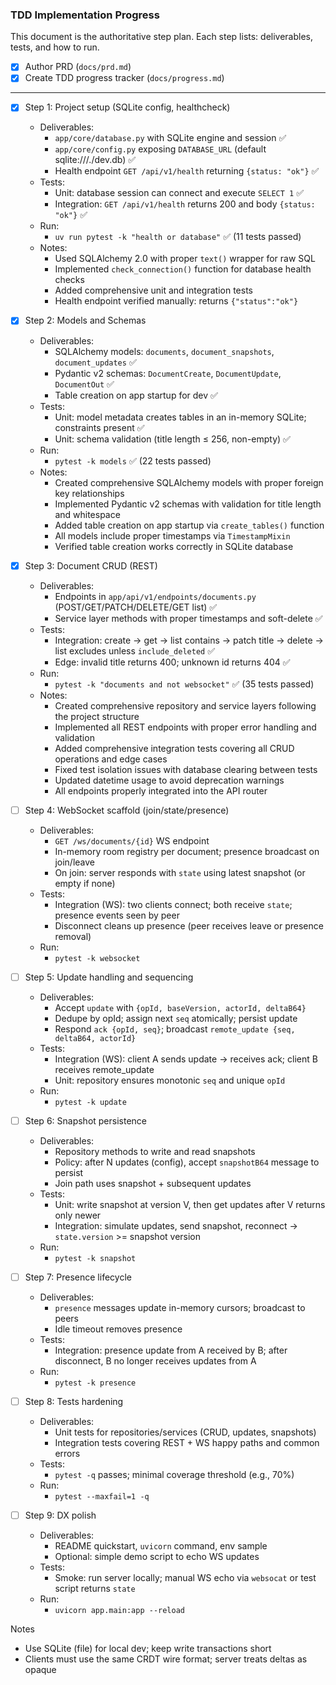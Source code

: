 ### TDD Implementation Progress

This document is the authoritative step plan. Each step lists: deliverables, tests, and how to run.

- [x] Author PRD (`docs/prd.md`)
- [x] Create TDD progress tracker (`docs/progress.md`)

---

- [x] Step 1: Project setup (SQLite config, healthcheck)
  - Deliverables:
    - `app/core/database.py` with SQLite engine and session ✅
    - `app/core/config.py` exposing `DATABASE_URL` (default sqlite:///./dev.db) ✅
    - Health endpoint `GET /api/v1/health` returning `{status: "ok"}` ✅
  - Tests:
    - Unit: database session can connect and execute `SELECT 1` ✅
    - Integration: `GET /api/v1/health` returns 200 and body `{status: "ok"}` ✅
  - Run:
    - `uv run pytest -k "health or database"` ✅ (11 tests passed)
  - Notes:
    - Used SQLAlchemy 2.0 with proper `text()` wrapper for raw SQL
    - Implemented `check_connection()` function for database health checks
    - Added comprehensive unit and integration tests
    - Health endpoint verified manually: returns `{"status":"ok"}`

- [x] Step 2: Models and Schemas
  - Deliverables:
    - SQLAlchemy models: `documents`, `document_snapshots`, `document_updates` ✅
    - Pydantic v2 schemas: `DocumentCreate`, `DocumentUpdate`, `DocumentOut` ✅
    - Table creation on app startup for dev ✅
  - Tests:
    - Unit: model metadata creates tables in an in-memory SQLite; constraints present ✅
    - Unit: schema validation (title length ≤ 256, non-empty) ✅
  - Run:
    - `pytest -k models` ✅ (22 tests passed)
  - Notes:
    - Created comprehensive SQLAlchemy models with proper foreign key relationships
    - Implemented Pydantic v2 schemas with validation for title length and whitespace
    - Added table creation on app startup via `create_tables()` function
    - All models include proper timestamps via `TimestampMixin`
    - Verified table creation works correctly in SQLite database

- [x] Step 3: Document CRUD (REST)
  - Deliverables:
    - Endpoints in `app/api/v1/endpoints/documents.py` (POST/GET/PATCH/DELETE/GET list) ✅
    - Service layer methods with proper timestamps and soft-delete ✅
  - Tests:
    - Integration: create -> get -> list contains -> patch title -> delete -> list excludes unless `include_deleted` ✅
    - Edge: invalid title returns 400; unknown id returns 404 ✅
  - Run:
    - `pytest -k "documents and not websocket"` ✅ (35 tests passed)
  - Notes:
    - Created comprehensive repository and service layers following the project structure
    - Implemented all REST endpoints with proper error handling and validation
    - Added comprehensive integration tests covering all CRUD operations and edge cases
    - Fixed test isolation issues with database clearing between tests
    - Updated datetime usage to avoid deprecation warnings
    - All endpoints properly integrated into the API router

- [ ] Step 4: WebSocket scaffold (join/state/presence)
  - Deliverables:
    - `GET /ws/documents/{id}` WS endpoint
    - In-memory room registry per document; presence broadcast on join/leave
    - On join: server responds with `state` using latest snapshot (or empty if none)
  - Tests:
    - Integration (WS): two clients connect; both receive `state`; presence events seen by peer
    - Disconnect cleans up presence (peer receives leave or presence removal)
  - Run:
    - `pytest -k websocket`

- [ ] Step 5: Update handling and sequencing
  - Deliverables:
    - Accept `update` with `{opId, baseVersion, actorId, deltaB64}`
    - Dedupe by opId; assign next `seq` atomically; persist update
    - Respond `ack {opId, seq}`; broadcast `remote_update {seq, deltaB64, actorId}`
  - Tests:
    - Integration (WS): client A sends update -> receives ack; client B receives remote_update
    - Unit: repository ensures monotonic `seq` and unique `opId`
  - Run:
    - `pytest -k update`

- [ ] Step 6: Snapshot persistence
  - Deliverables:
    - Repository methods to write and read snapshots
    - Policy: after N updates (config), accept `snapshotB64` message to persist
    - Join path uses snapshot + subsequent updates
  - Tests:
    - Unit: write snapshot at version V, then get updates after V returns only newer
    - Integration: simulate updates, send snapshot, reconnect -> `state.version` >= snapshot version
  - Run:
    - `pytest -k snapshot`

- [ ] Step 7: Presence lifecycle
  - Deliverables:
    - `presence` messages update in-memory cursors; broadcast to peers
    - Idle timeout removes presence
  - Tests:
    - Integration: presence update from A received by B; after disconnect, B no longer receives updates from A
  - Run:
    - `pytest -k presence`

- [ ] Step 8: Tests hardening
  - Deliverables:
    - Unit tests for repositories/services (CRUD, updates, snapshots)
    - Integration tests covering REST + WS happy paths and common errors
  - Tests:
    - `pytest -q` passes; minimal coverage threshold (e.g., 70%)
  - Run:
    - `pytest --maxfail=1 -q`

- [ ] Step 9: DX polish
  - Deliverables:
    - README quickstart, `uvicorn` command, env sample
    - Optional: simple demo script to echo WS updates
  - Tests:
    - Smoke: run server locally; manual WS echo via `websocat` or test script returns `state`
  - Run:
    - `uvicorn app.main:app --reload`

Notes
- Use SQLite (file) for local dev; keep write transactions short
- Clients must use the same CRDT wire format; server treats deltas as opaque




